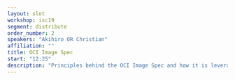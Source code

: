 ```yaml
---
layout: slot
workshop: isc19
segment: distribute
order_number: 2
speakers: "Akihiro OR Christian"
affiliation: ""
title: OCI Image Spec
start: "12:25"
description: "Principles behind the OCI Image Spec and how it is leveraged."
---
```

